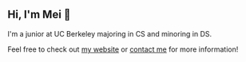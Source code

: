 ## Hi, I'm Mei 👋

<!--
**meicib/meicib** is a ✨ _special_ ✨ repository because its `README.md` (this file) appears on your GitHub profile.

Here are some ideas to get you started:

- 🔭 I’m currently working on ...
- 🌱 I’m currently learning ...
- 👯 I’m looking to collaborate on ...
- 🤔 I’m looking for help with ...
- 💬 Ask me about ...
- 📫 How to reach me: ...
- 😄 Pronouns: ...
- ⚡ Fun fact: ...
-->
I'm a junior at UC Berkeley majoring in CS and minoring in DS.

Feel free to check out [my website](https://meicib.vercel.app/) or [contact me](mailto:ameicib@berkeley.edu) for more information!
